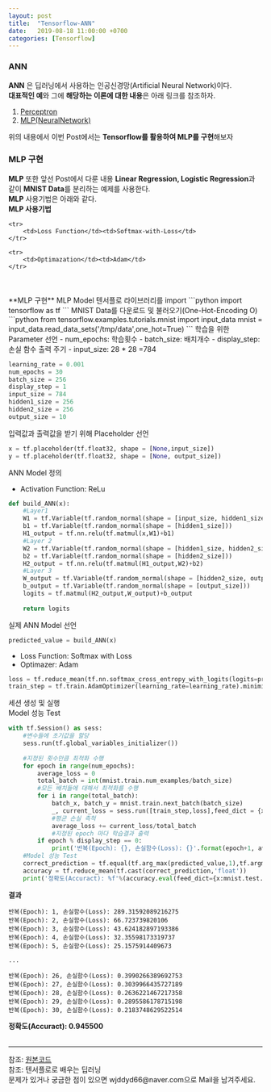```yaml
---
layout: post
title:  "Tensorflow-ANN"
date:   2019-08-18 11:00:00 +0700
categories: [Tensorflow]
---
```


### ANN
<script type="text/javascript" src="https://cdn.mathjax.org/mathjax/latest/MathJax.js?config=TeX-AMS_HTML"></script>

**ANN** 은 딥러닝에서 사용하는 인공신경망(Artificial Neural Network)이다.  
**대표적인 예**와 그에 **해당하는 이론에 대한 내용**은 아래 링크를 참조하자.  
1. <a href="https://wjddyd66.github.io/dl/Perceptron">Perceptron</a>
2. <a href="https://wjddyd66.github.io/dl/NeuralNetwork-(1)-Basic-&-Activation-Function">MLP(NeuralNetwork)</a>

위의 내용에서 이번 Post에서는 **Tensorflow를 활용하여 MLP를 구현**해보자  

### MLP 구현
**MLP** 또한 앞선 Post에서 다룬 내용 **Linear Regression, Logistic Regression**과 같이 **MNIST Data**를 분리하는 예제를 사용한다.  
**MLP** 사용기법은 아래와 같다.  
**MLP 사용기법**
<table class="table">

	<tr>	
		<td>Loss Function</td><td>Softmax-with-Loss</td>
	</tr>
	
	<tr>	
		<td>Optimazation</td><td>Adam</td>
	</tr>
</table>
<br>
**MLP 구현**  
MLP Model
텐서플로 라이브러리를 import
```python
import tensorflow as tf
```
MNIST Data를 다운로드 및 불러오기(One-Hot-Encoding O)
```python
from tensorflow.examples.tutorials.mnist import input_data
mnist = input_data.read_data_sets('/tmp/data',one_hot=True)
```
학습을 위한 Parameter 선언
- num_epochs: 학습횟수
- batch_size: 배치개수
- display_step: 손실 함수 출력 주기
- input_size: 28 * 28 =784


```python
learning_rate = 0.001
num_epochs = 30
batch_size = 256
display_step = 1
input_size = 784
hidden1_size = 256
hidden2_size = 256
output_size = 10
```
입력값과 출력값을 받기 위해 Placeholder 선언

```python
x = tf.placeholder(tf.float32, shape = [None,input_size])
y = tf.placeholder(tf.float32, shape = [None, output_size])
```
ANN Model 정의
- Activation Function: ReLu


```python
def build_ANN(x):
    #Layer1
    W1 = tf.Variable(tf.random_normal(shape = [input_size, hidden1_size]))
    b1 = tf.Variable(tf.random_normal(shape = [hidden1_size]))
    H1_output = tf.nn.relu(tf.matmul(x,W1)+b1)
    #Layer 2
    W2 = tf.Variable(tf.random_normal(shape = [hidden1_size, hidden2_size]))
    b2 = tf.Variable(tf.random_normal(shape = [hidden2_size]))
    H2_output = tf.nn.relu(tf.matmul(H1_output,W2)+b2)
    #Layer 3
    W_output = tf.Variable(tf.random_normal(shape = [hidden2_size, output_size]))
    b_output = tf.Variable(tf.random_normal(shape = [output_size]))
    logits = tf.matmul(H2_output,W_output)+b_output
    
    return logits
```

실제 ANN Model 선언
```python
predicted_value = build_ANN(x)
```
- Loss Function: Softmax with Loss
- Optimazer: Adam


```python
loss = tf.reduce_mean(tf.nn.softmax_cross_entropy_with_logits(logits=predicted_value, labels=y))
train_step = tf.train.AdamOptimizer(learning_rate=learning_rate).minimize(loss)
```
세션 생성 및 실행  
Model 성능 Test
```python
with tf.Session() as sess:
    #변수들에 초기값을 할당
    sess.run(tf.global_variables_initializer())
    
    #지정된 횟수만큼 최적화 수행
    for epoch in range(num_epochs):
        average_loss = 0
        total_batch = int(mnist.train.num_examples/batch_size)
        #모든 배치들에 대해서 최적화를 수행
        for i in range(total_batch):
            batch_x, batch_y = mnist.train.next_batch(batch_size)
            _, current_loss = sess.run([train_step,loss],feed_dict = {x: batch_x, y: batch_y})
            #평균 손실 측척
            average_loss += current_loss/total_batch
            #지정된 epoch 마다 학습결과 출력
        if epoch % display_step == 0:
            print('반복(Epoch): {}, 손실함수(Loss): {}'.format(epoch+1, average_loss))
    #Model 성능 Test
    correct_prediction = tf.equal(tf.arg_max(predicted_value,1),tf.argmax(y,1))
    accuracy = tf.reduce_mean(tf.cast(correct_prediction,'float'))
    print('정확도(Accuract): %f'%(accuracy.eval(feed_dict={x:mnist.test.images, y: mnist.test.labels})))
```
**결과**  
```code
반복(Epoch): 1, 손실함수(Loss): 289.31592089216275
반복(Epoch): 2, 손실함수(Loss): 66.723739820106
반복(Epoch): 3, 손실함수(Loss): 43.624182897193386
반복(Epoch): 4, 손실함수(Loss): 32.35598173319737
반복(Epoch): 5, 손실함수(Loss): 25.1575914409673

...

반복(Epoch): 26, 손실함수(Loss): 0.3990266389692753
반복(Epoch): 27, 손실함수(Loss): 0.3039966435727189
반복(Epoch): 28, 손실함수(Loss): 0.2636221467217358
반복(Epoch): 29, 손실함수(Loss): 0.2895586178715198
반복(Epoch): 30, 손실함수(Loss): 0.2183748629522514
```
**정확도(Accuract): 0.945500**
<br><br>


<hr>
참조: <a href="https://github.com/wjddyd66/Tensorflow/blob/master/ANN.ipynb">원본코드</a> <br>
참조: 텐서플로로 배우는 딥러닝<br>
문제가 있거나 궁금한 점이 있으면 wjddyd66@naver.com으로  Mail을 남겨주세요.